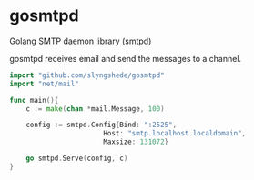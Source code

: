 gosmtpd
=======

Golang SMTP daemon library (smtpd)

gosmtpd receives email and send the messages to a channel. 

```go
import "github.com/slyngshede/gosmtpd"
import "net/mail"

func main(){
    c := make(chan *mail.Message, 100)

    config := smtpd.Config{Bind: ":2525",
                       Host: "smtp.localhost.localdomain",
                       Maxsize: 131072}

    go smtpd.Serve(config, c)
}
```
